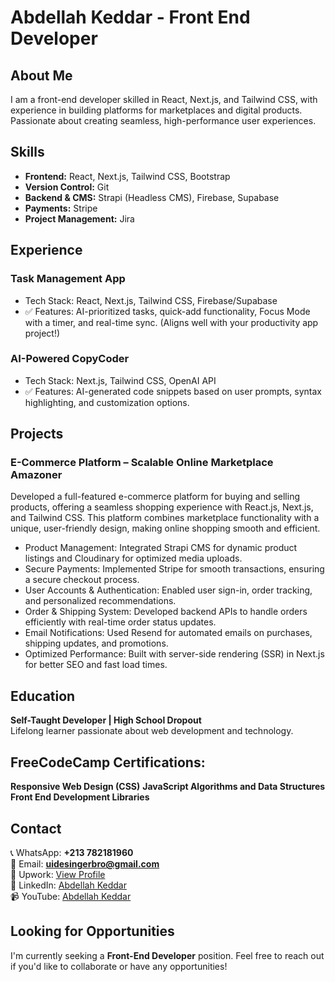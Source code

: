 # Abdellah Keddar - Front End Developer

## About Me
I am a front-end developer skilled in React, Next.js, and Tailwind CSS, with experience in building platforms for marketplaces and digital products. Passionate about creating seamless, high-performance user experiences.

## Skills
- **Frontend:** React, Next.js, Tailwind CSS, Bootstrap
- **Version Control:** Git
- **Backend & CMS:** Strapi (Headless CMS), Firebase, Supabase
- **Payments:** Stripe
- **Project Management:** Jira

## Experience

### **Task Management App**
- Tech Stack: React, Next.js, Tailwind CSS, Firebase/Supabase
- ✅ Features: AI-prioritized tasks, quick-add functionality, Focus Mode with a timer, and real-time sync.
(Aligns well with your productivity app project!)

### **AI-Powered CopyCoder**
- Tech Stack: Next.js, Tailwind CSS, OpenAI API
- ✅ Features: AI-generated code snippets based on user prompts, syntax highlighting, and customization options.

## Projects
### **E-Commerce Platform – Scalable Online Marketplace Amazoner**
Developed a full-featured e-commerce platform for buying and selling products, offering a seamless shopping experience with React.js, Next.js, and Tailwind CSS.
This platform combines marketplace functionality with a unique, user-friendly design, making online shopping smooth and efficient.
- Product Management: Integrated Strapi CMS for dynamic product listings and Cloudinary for optimized media uploads.
- Secure Payments: Implemented Stripe for smooth transactions, ensuring a secure checkout process.
- User Accounts & Authentication: Enabled user sign-in, order tracking, and personalized recommendations.
- Order & Shipping System: Developed backend APIs to handle orders efficiently with real-time order status updates.
- Email Notifications: Used Resend for automated emails on purchases, shipping updates, and promotions.
- Optimized Performance: Built with server-side rendering (SSR) in Next.js for better SEO and fast load times.

## Education
**Self-Taught Developer | High School Dropout**  
Lifelong learner passionate about web development and technology.

## FreeCodeCamp Certifications:
**Responsive Web Design (CSS)**
**JavaScript Algorithms and Data Structures**
**Front End Development Libraries**


## Contact
📞 WhatsApp: **+213 782181960**  
📧 Email: **uidesingerbro@gmail.com**  
💼 Upwork: [View Profile](https://www.upwork.com/freelancers/)  
🔗 LinkedIn: [Abdellah Keddar](https://www.linkedin.com/in/)  
📹 YouTube: [Abdellah Keddar](https://www.youtube.com/)

## Looking for Opportunities
I'm currently seeking a **Front-End Developer** position. Feel free to reach out if you'd like to collaborate or have any opportunities!
<!---
---
### **Additional Contact (Abdellah Keddar)**
📧 Email: **uidesingerbro@gmail.com**  
📞 WhatsApp: **+213 782181960** -->



<!---
abdellahke/abdellahke is a ✨ special ✨ repository because its `README.md` (this file) appears on your GitHub profile.
You can click the Preview link to take a look at your changes.
--->
